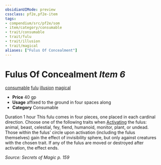 ```yaml
---
obsidianUIMode: preview
cssclass: pf2e,pf2e-item
tags:
- compendium/src/pf2e/som
- item/category/consumable
- trait/consumable
- trait/fulu
- trait/illusion
- trait/magical
aliases: ["Fulus Of Concealment"]
---
```

# Fulus Of Concealment *Item 6*  
[consumable](../../../rules/traits/consumable.md)  [fulu](../../../rules/traits/fulu-som.md)  [illusion](../../../rules/traits/illusion.md)  [magical](../../../rules/traits/magical.md)  

- **Price** 40 gp
- **Usage** affixed to the ground in four spaces along
- **Category** Consumable

Duration 1 hour This fulu comes in four pieces, one placed in each cardinal direction. Choose one of the following traits when [Activating](../../../rules/actions/activate-an-item.md) the fulus: animal, beast, celestial, fey, fiend, humanoid, monitor, plant, or undead. Those within the fulus' circle upon activation (including the fulus themselves) gain the effect of invisibility sphere, but only against creatures with the chosen trait. If any of the fulus are moved or destroyed after activation, the effect ends.

*Source: Secrets of Magic p. 159*